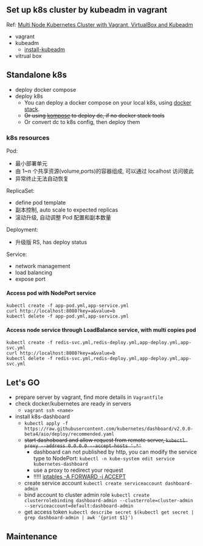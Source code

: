 ## Set up k8s cluster by kubeadm in vagrant

Ref: [Multi Node Kubernetes Cluster with Vagrant, VirtualBox and Kubeadm](https://medium.com/@raj10x/multi-node-kubernetes-cluster-with-vagrant-virtualbox-and-kubeadm-9d3eaac28b98)

- vagrant
- kubeadm
  - [install-kubeadm](https://kubernetes.io/docs/setup/production-environment/tools/kubeadm/install-kubeadm/)
- vitrual box

## Standalone k8s

- deploy docker compose
- deploy k8s
  - You can deploy a docker compose on your local k8s, using [docker stack](https://alanhou.org/docker-kubernetes/).
  - ~~Or using [kompose](https://kompose.io/) to deploy dc, if no docker stack tools~~
  - Or convert dc to k8s config, then deploy them

### k8s resources

Pod:

- 最小部署单元
- 由 1~n 个共享资源(volume,ports)的容器组成, 可以通过 localhost 访问彼此
- 异常终止无法自动恢复

ReplicaSet:

- define pod template
- 副本控制, auto scale to expected replicas
- 滚动升级, 自动调整 Pod 配置和副本数量

Deployment:

- 升级版 RS, has deploy status

Service:

- network management
- load balancing
- expose port

#### Access pod with NodePort service

```
kubectl create -f app-pod.yml,app-service.yml
curl http://localhost:8080?key=a&value=b
kubectl delete -f app-pod.yml,app-service.yml
```

#### Access node service through LoadBalance service, with multi copies pod

```
kubectl create -f redis-svc.yml,redis-deploy.yml,app-deploy.yml,app-svc.yml
curl http://localhost:8080?key=a&value=b
kubectl delete -f redis-svc.yml,redis-deploy.yml,app-deploy.yml,app-svc.yml
```

## Let's GO

- prepare server by vagrant, find more details in `Vagrantfile`
- check docker/kubernetes are ready in servers
  - `vagrant ssh <name>`
- install k8s-dashboard
  - `kubectl apply -f https://raw.githubusercontent.com/kubernetes/dashboard/v2.0.0-beta4/aio/deploy/recommended.yaml`
  - ~~start dashoboard and allow request from remote server, `kubectl proxy --address 0.0.0.0 --accept-hosts '.*'`~~
    - dashboard can not published by http, you can modify the service type to NodePort: `kubectl -n kube-system edit service kubernetes-dashboard`
    - use a proxy to redirect your request
    - !!!!! [iptables -A FORWARD -j ACCEPT](https://stackoverflow.com/questions/46667659/kubernetes-cannot-access-nodeport-from-other-machines)
  - create service account `kubectl create serviceaccount dashboard-admin`
  - bind account to cluster admin role `kubectl create clusterrolebinding dashboard-admin --clusterrole=cluster-admin --serviceaccount=default:dashboard-admin`
  - get access token `kubectl describe secret $(kubectl get secret | grep dashboard-admin | awk '{print $1}')`

## Maintenance
